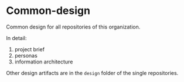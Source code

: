 # Common-design
Common design for all repositories of this organization.

In detail:
1. project brief
2. personas
3. information architecture

Other design artifacts are in the `design` folder of the single repositories.
